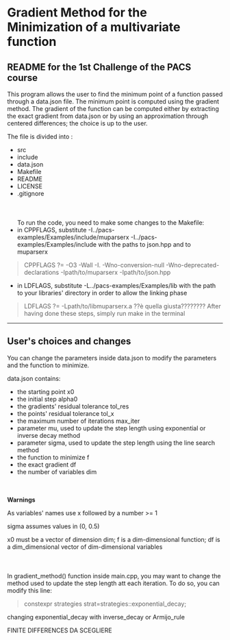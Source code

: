 # Gradient Method for the Minimization of a multivariate function

##  README for the 1st Challenge of the PACS course

This program allows the user to find the minimum point of a function passed through a data.json file. 
The minimum point is computed using the gradient method. The gradient of the function can be computed either by extracting the exact gradient from data.json or by using an approximation through centered differences; the choice is up to the user.  


The file is divided into :
- src 
- include
- data.json
- Makefile
- README
- LICENSE
- .gitignore  
<br/><br/><br/>
To run the code, you need to make some changes to the Makefile:
- in CPPFLAGS, substitute -I../pacs-examples/Examples/include/muparserx -I../pacs-examples/Examples/include with the paths to json.hpp and to muparserx
> CPPFLAGS ?= -O3 -Wall -I. -Wno-conversion-null -Wno-deprecated-declarations -Ipath/to/muparserx -Ipath/to/json.hpp
- in LDFLAGS, substitute -L../pacs-examples/Examples/lib with the path to your libraries' directory in order to allow the linking phase
> LDFLAGS ?= -Lpath/to/libmuparserx.a         ??è quella giusta????????
After having done these steps, simply run make in the terminal


-----------------


## User's choices and changes ###

You can change the parameters inside data.json to modify the parameters and the function to minimize.

data.json contains:
- the starting point x0
- the initial step alpha0
- the gradients' residual tolerance tol_res
- the points' residual tolerance tol_x
- the maximum number of iterations max_iter
- parameter mu, used to update the step length using exponential or inverse decay method
- parameter sigma, used to update the step length using the line search method
- the function to minimize f
- the exact gradient df
- the number of variables dim

<br/><br/>
**Warnings**

As variables' names use x followed by a number >= 1

sigma assumes values in (0, 0.5)

x0 must be a vector of dimension dim; f is a dim-dimensional function; df is a dim_dimensional vector of dim-dimensional variables
<br/><br/> <br/><br/>
In gradient_method() function inside main.cpp, you may want to change the method used to update the step length att each iteration. To do so, you can modify this line:
> constexpr strategies strat=strategies::exponential_decay;

changing exponential_decay with inverse_decay or Armijo_rule

FINITE DIFFERENCES DA SCEGLIERE